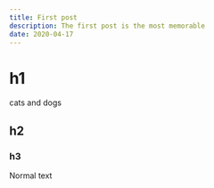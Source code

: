 ```yaml
---
title: First post
description: The first post is the most memorable
date: 2020-04-17
---
```


# h1

cats and dogs

## h2

### h3

Normal text
